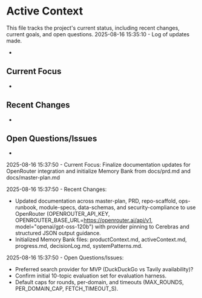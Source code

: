 # Active Context

This file tracks the project's current status, including recent changes, current goals, and open questions.
2025-08-16 15:35:10 - Log of updates made.

*

## Current Focus

*   

## Recent Changes

*   

## Open Questions/Issues

*   
2025-08-16 15:37:50 - Current Focus: Finalize documentation updates for OpenRouter integration and initialize Memory Bank from docs/prd.md and docs/master-plan.md

2025-08-16 15:37:50 - Recent Changes:
- Updated documentation across master-plan, PRD, repo-scaffold, ops-runbook, module-specs, data-schemas, and security-compliance to use OpenRouter (OPENROUTER_API_KEY, OPENROUTER_BASE_URL=https://openrouter.ai/api/v1, model="openai/gpt-oss-120b") with provider pinning to Cerebras and structured JSON output guidance.
- Initialized Memory Bank files: productContext.md, activeContext.md, progress.md, decisionLog.md, systemPatterns.md.

2025-08-16 15:37:50 - Open Questions/Issues:
- Preferred search provider for MVP (DuckDuckGo vs Tavily availability)?
- Confirm initial 10-topic evaluation set for evaluation harness.
- Default caps for rounds, per-domain, and timeouts (MAX_ROUNDS, PER_DOMAIN_CAP, FETCH_TIMEOUT_S).